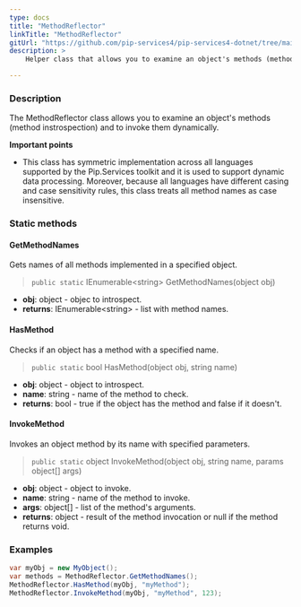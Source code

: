 ```yaml
---
type: docs
title: "MethodReflector"
linkTitle: "MethodReflector"
gitUrl: "https://github.com/pip-services4/pip-services4-dotnet/tree/main/pip-services4-commons-dotnet/src/Reflect"
description: >
    Helper class that allows you to examine an object's methods (method instrospection) and to invoke them dynamically.

---
```


### Description

The MethodReflector class allows you to examine an object's methods (method instrospection) and to invoke them dynamically.

**Important points**

- This class has symmetric implementation across all languages supported by the Pip.Services toolkit and it is used to support dynamic data processing. Moreover, because all languages have different casing and case sensitivity rules, this class treats all method names as case insensitive.

### Static methods

#### GetMethodNames
Gets names of all methods implemented in a specified object.

> `public static` IEnumerable\<string\> GetMethodNames(object obj)

- **obj**: object - objec to introspect.
- **returns**: IEnumerable\<string\> - list with method names.

#### HasMethod
Checks if an object has a method with a specified name.

> `public static` bool HasMethod(object obj, string name)

- **obj**: object - object to introspect.
- **name**: string - name of the method to check.
- **returns**: bool - true if the object has the method and false if it doesn't.

#### InvokeMethod
Invokes an object method by its name with specified parameters.

> `public static` object InvokeMethod(object obj, string name, params object[] args)

- **obj**: object - object to invoke.
- **name**: string - name of the method to invoke.
- **args**: object[] - list of the method's arguments.
- **returns**: object - result of the method invocation or null if the method returns void.

### Examples

```cs
var myObj = new MyObject();
var methods = MethodReflector.GetMethodNames();
MethodReflector.HasMethod(myObj, "myMethod");
MethodReflector.InvokeMethod(myObj, "myMethod", 123);

```

